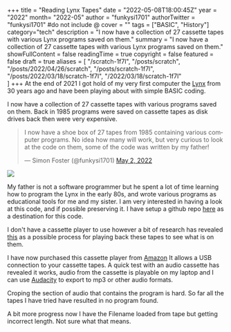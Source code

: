 +++
title = "Reading Lynx Tapes"
date = "2022-05-08T18:00:45Z"
year = "2022"
month= "2022-05"
author = "funkysi1701"
authorTwitter = "funkysi1701" #do not include @
cover = ""
tags = ["BASIC", "History"]
category="tech"
description =  "I now have a collection of 27 cassette tapes with various Lynx programs saved on them."
summary = "I now have a collection of 27 cassette tapes with various Lynx programs saved on them."
showFullContent = false
readingTime = true
copyright = false
featured = false
draft = true
aliases = [
    "/scratch-1f7l",
    "/posts/scratch",
    "/posts/2022/04/26/scratch",
    "/posts/scratch-1f7l",
    "/posts/2022/03/18/scratch-1f7l",
    "/2022/03/18/scratch-1f7l"    
]
+++
At the end of 2021 I got hold of my very first computer the [Lynx](https://www.funkysi1701.com/posts/back-to-basic/) from 30 years ago and have been playing about with simple BASIC coding.

I now have a collection of 27 cassette tapes with various programs saved on them. Back in 1985 programs were saved on cassette tapes as disk drives back then were very expensive.

<blockquote class="twitter-tweet"><p lang="en" dir="ltr">I now have a shoe box of 27 tapes from 1985 containing various computer programs. No idea how many will work, but very curious to look at the code on them, some of the code was written by my father!</p>&mdash; Simon Foster (@funkysi1701) <a href="https://twitter.com/funkysi1701/status/1521179174551138306?ref_src=twsrc%5Etfw">May 2, 2022</a></blockquote> <script async src="https://platform.twitter.com/widgets.js" charset="utf-8"></script>

![](https://pbs.twimg.com/media/FRxVVTvXoAA5ab8?format=jpg&name=large)

My father is not a software programmer but he spent a lot of time learning how to program the Lynx in the early 80s, and wrote various programs as educational tools for me and my sister. I am very interested in having a look at this code, and if possible preserving it. I have setup a github repo [here](https://github.com/funkysi1701/lynx) as a destination for this code. 

I don't have a cassette player to use however a bit of research has revealed [this](https://camputerslynx.blogspot.com/2017/05/recording-tapes-to-pc-using-audacity.html?m=1) as a possible process for playing back these tapes  to see what is on them.

I have now purchased this cassette player from [Amazon](https://www.amazon.co.uk/gp/product/B085VLL74Y/ref=ppx_yo_dt_b_asin_title_o01_s00?ie=UTF8&psc=1) It allows a USB connection to your cassette tapes. A quick test with an audio cassette has revealed it works, audio from the cassette is playable on my laptop and I can use [Audacity](https://www.audacityteam.org/download/windows/) to export to mp3 or other audio formats.

Croping the section of audio that contains the program is hard. So far all the tapes I have tried have resulted in no program found. 

A bit more progress now I have the Filename loaded from tape but getting incorrect length. Not sure what that means.